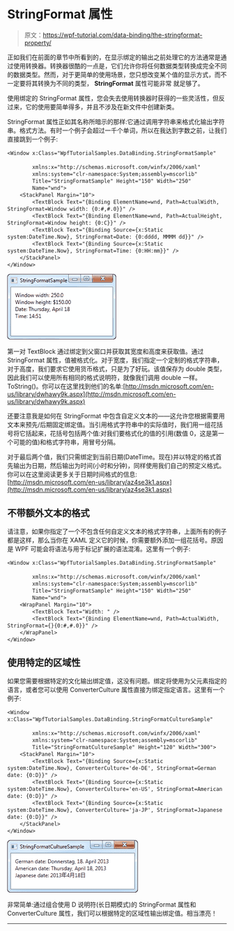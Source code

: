 # StringFormat 属性

> 原文：<https://wpf-tutorial.com/data-binding/the-stringformat-property/>

正如我们在前面的章节中所看到的，在显示绑定的输出之前处理它的方法通常是通过使用转换器。转换器很酷的一点是，它们允许你将任何数据类型转换成完全不同的数据类型。然而，对于更简单的使用场景，您只想改变某个值的显示方式，而不一定要将其转换为不同的类型， **StringFormat** 属性可能非常 就足够了。

使用绑定的 StringFormat 属性，您会失去使用转换器时获得的一些灵活性，但反过来，它的使用要简单得多，并且不涉及在新文件中创建新类。

StringFormat 属性正如其名称所暗示的那样:它通过调用字符串来格式化输出字符串。格式方法。有时一个例子会超过一千个单词，所以在我达到字数之前，让我们直接跳到一个例子:

```
<Window x:Class="WpfTutorialSamples.DataBinding.StringFormatSample"

        xmlns:x="http://schemas.microsoft.com/winfx/2006/xaml"
		xmlns:system="clr-namespace:System;assembly=mscorlib"
        Title="StringFormatSample" Height="150" Width="250"
		Name="wnd">
	<StackPanel Margin="10">
		<TextBlock Text="{Binding ElementName=wnd, Path=ActualWidth, StringFormat=Window width: {0:#,#.0}}" />
		<TextBlock Text="{Binding ElementName=wnd, Path=ActualHeight, StringFormat=Window height: {0:C}}" />
		<TextBlock Text="{Binding Source={x:Static system:DateTime.Now}, StringFormat=Date: {0:dddd, MMMM dd}}" />
		<TextBlock Text="{Binding Source={x:Static system:DateTime.Now}, StringFormat=Time: {0:HH:mm}}" />
	</StackPanel>
</Window>
```

![](img/d9bdb558d6396b2d59ca3be4727d8b29.png "Several data bindings using the StringFormat property to control the output")

第一对 TextBlock 通过绑定到父窗口并获取其宽度和高度来获取值。通过 StringFormat 属性，值被格式化。对于宽度，我们指定一个定制的格式字符串，对于高度，我们要求它使用货币格式，只是为了好玩。该值保存为 double 类型，因此我们可以使用所有相同的格式说明符，就像我们调用 double 一样。ToString()。你可以在这里找到他们的名单:[http://msdn.microsoft.com/en-us/library/dwhawy9k.aspx](http://msdn.microsoft.com/en-us/library/dwhawy9k.aspx)

<input type="hidden" name="IL_IN_ARTICLE">

还要注意我是如何在 StringFormat 中包含自定义文本的——这允许您根据需要用文本来预先/后期固定绑定值。当引用格式字符串中的实际值时，我们用一组花括号将它括起来，花括号包括两个值:对我们要格式化的值的引用(数值 0，这是第一个可能的值)和格式字符串，用冒号分隔。

对于最后两个值，我们只需绑定到当前日期(DateTime。现在)并以特定的格式首先输出为日期，然后输出为时间(小时和分钟)，同样使用我们自己的预定义格式。你可以在这里阅读更多关于日期时间格式的信息:[http://msdn.microsoft.com/en-us/library/az4se3k1.aspx](http://msdn.microsoft.com/en-us/library/az4se3k1.aspx)

## 不带额外文本的格式

请注意，如果你指定了一个不包含任何自定义文本的格式字符串，上面所有的例子都是这样，那么当你在 XAML 定义它的时候，你需要额外添加一组花括号。原因是 WPF 可能会将语法与用于标记扩展的语法混淆。这里有一个例子:

```
<Window x:Class="WpfTutorialSamples.DataBinding.StringFormatSample"

        xmlns:x="http://schemas.microsoft.com/winfx/2006/xaml"
		xmlns:system="clr-namespace:System;assembly=mscorlib"
        Title="StringFormatSample" Height="150" Width="250"
		Name="wnd">
	<WrapPanel Margin="10">
		<TextBlock Text="Width: " />
		<TextBlock Text="{Binding ElementName=wnd, Path=ActualWidth, StringFormat={}{0:#,#.0}}" />
	</WrapPanel>
</Window>
```

## 使用特定的区域性

如果您需要根据特定的文化输出绑定值，这没有问题。绑定将使用为父元素指定的语言，或者您可以使用 ConverterCulture 属性直接为绑定指定语言。这里有一个例子:

```
<Window x:Class="WpfTutorialSamples.DataBinding.StringFormatCultureSample"

        xmlns:x="http://schemas.microsoft.com/winfx/2006/xaml"
		xmlns:system="clr-namespace:System;assembly=mscorlib"
        Title="StringFormatCultureSample" Height="120" Width="300">
	<StackPanel Margin="10">
		<TextBlock Text="{Binding Source={x:Static system:DateTime.Now}, ConverterCulture='de-DE', StringFormat=German date: {0:D}}" />
		<TextBlock Text="{Binding Source={x:Static system:DateTime.Now}, ConverterCulture='en-US', StringFormat=American date: {0:D}}" />
		<TextBlock Text="{Binding Source={x:Static system:DateTime.Now}, ConverterCulture='ja-JP', StringFormat=Japanese date: {0:D}}" />
	</StackPanel>
</Window>
```

![](img/6e58a864090a70956fb69a20f0c70a88.png "Several data bindings using the StringFormat property, with a specific ConverterCulture, to control the output")

非常简单:通过组合使用 D 说明符(长日期模式)的 StringFormat 属性和 ConverterCulture 属性，我们可以根据特定的区域性输出绑定值。相当漂亮！

* * *